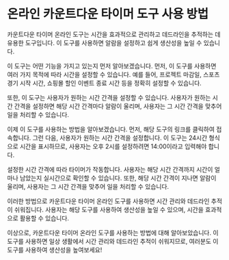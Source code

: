 온라인 카운트다운 타이머 도구 사용 방법
======================

카운트다운 타이머 온라인 도구는 시간을 효과적으로 관리하고 데드라인을 추적하는 데 유용한 도구입니다. 이 도구를 사용하면 알람을 설정하고 쉽게 생산성을 높일 수 있습니다.

이 도구는 어떤 기능을 가지고 있는지 먼저 알아보겠습니다. 먼저, 이 도구를 사용하면 여러 가지 목적에 따라 시간을 설정할 수 있습니다. 예를 들어, 프로젝트 마감일, 스포츠 경기 시작 시간, 쇼핑몰 할인 이벤트 종료 시간 등을 정확히 설정할 수 있습니다.

또한, 이 도구는 사용자가 원하는 시간 간격을 설정할 수 있습니다. 사용자가 원하는 시간 간격을 설정하면 해당 시간 간격마다 알람이 울리며, 사용자는 그 시간 간격을 맞추어 일을 처리할 수 있습니다.

이제 이 도구를 사용하는 방법을 알아보겠습니다. 먼저, 해당 도구의 링크를 클릭하여 접속합니다. 그런 다음, 사용자가 원하는 시간 간격을 설정합니다. 이 도구는 24시간 형식으로 시간을 표시하므로, 사용자는 오후 2시를 설정하려면 14:00이라고 입력해야 합니다.

설정한 시간 간격에 따라 타이머가 작동합니다. 사용자는 해당 시간 간격까지 시간이 얼마나 남았는지 실시간으로 확인할 수 있습니다. 또한, 해당 시간 간격이 지나면 알람이 울리며, 사용자는 그 시간 간격을 맞추어 일을 처리할 수 있습니다.

이러한 방법으로 카운트다운 타이머 온라인 도구를 사용하면 시간 관리와 데드라인 추적이 쉬워집니다. 사용자는 해당 도구를 사용하여 생산성을 높일 수 있으며, 시간을 효과적으로 활용할 수 있습니다.

이상으로, 카운트다운 타이머 온라인 도구를 사용하는 방법에 대해 알아보았습니다. 이 도구를 사용하면 일상 생활에서 시간 관리와 데드라인 추적이 쉬워지므로, 여러분도 이 도구를 사용하여 생산성을 높여보세요!